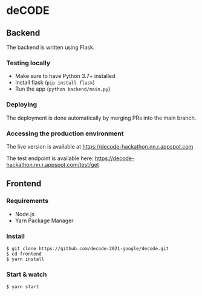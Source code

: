 # deCODE

## Backend

The backend is written using Flask.

### Testing locally

- Make sure to have Python 3.7+ installed
- Install flask (`pip install flask`)
- Run the app (`python backend/main.py`)

### Deploying

The deployment is done automatically by merging PRs into the main branch.

### Accessing the production environment

The live version is available at https://decode-hackathon.nn.r.appspot.com

The test endpoint is available here: https://decode-hackathon.nn.r.appspot.com/test/get

## Frontend

### Requirements
- Node.js
- Yarn Package Manager

### Install
    $ git clone https://github.com/decode-2021-google/decode.git
    $ cd frontend
    $ yarn install
    
### Start & watch
    $ yarn start
